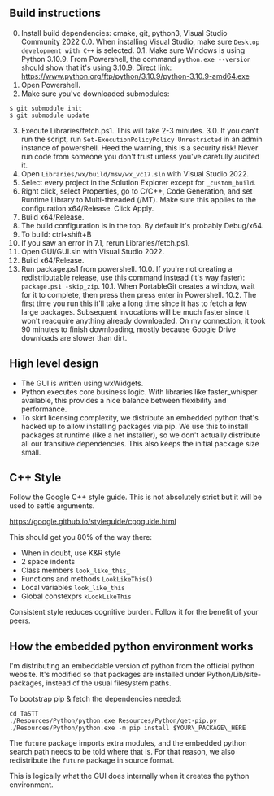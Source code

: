 ## Build instructions

0. Install build dependencies: cmake, git, python3, Visual Studio Community
   2022
  0.0. When installing Visual Studio, make sure `Desktop development with C++`
       is selected.
  0.1. Make sure Windows is using Python 3.10.9. From Powershell, the command
       `python.exe --version` should show that it's using 3.10.9. Direct link:
       https://www.python.org/ftp/python/3.10.9/python-3.10.9-amd64.exe
1. Open Powershell.
2. Make sure you've downloaded submodules:
```
$ git submodule init
$ git submodule update
```
3. Execute Libraries/fetch.ps1. This will take 2-3 minutes.
  3.0. If you can't run the script, run `Set-ExecutionPolicyPolicy
      Unrestricted` in an admin instance of powershell. Heed the warning,
      this is a security risk! Never run code from someone you don't trust
      unless you've carefully audited it.
4. Open `Libraries/wx/build/msw/wx_vc17.sln` with Visual Studio 2022.
5. Select every project in the Solution Explorer except for `_custom_build`.
6. Right click, select Properties, go to C/C++, Code Generation, and set
   Runtime Library to Multi-threaded (/MT). Make sure this applies to the
   configuration x64/Release. Click Apply.
7. Build x64/Release.
  1. The build configuration is in the top. By default it's probably Debug/x64.
  2. To build: ctrl+shift+B
  3. If you saw an error in 7.1, rerun Libraries/fetch.ps1.
8. Open GUI/GUI.sln with Visual Studio 2022.
9. Build x64/Release.
10. Run package.ps1 from powershell.
  10.0. If you're not creating a redistributable release, use this command
        instead (it's way faster): `package.ps1 -skip_zip`.
  10.1. When PortableGit creates a window, wait for it to complete, then press
        then press enter in Powershell.
  10.2. The first time you run this it'll take a long time since it has to
        fetch a few large packages. Subsequent invocations will be much faster
        since it won't reacquire anything already downloaded. On my connection,
        it took 90 minutes to finish downloading, mostly because Google Drive
        downloads are slower than dirt.

## High level design

* The GUI is written using wxWidgets.
* Python executes core business logic. With libraries like faster\_whisper
  available, this provides a nice balance between flexibility and performance.
* To skirt licensing complexity, we distribute an embedded python
  that's hacked up to allow installing packages via pip. We use this
  to install packages at runtime (like a net installer), so we don't
  actually distribute all our transitive dependencies. This also keeps
  the initial package size small.

## C++ Style

Follow the Google C++ style guide. This is not absolutely strict but
it will be used to settle arguments.

https://google.github.io/styleguide/cppguide.html

This should get you 80% of the way there:

* When in doubt, use K&R style
* 2 space indents
* Class members `look_like_this_`
* Functions and methods `LookLikeThis()`
* Local variables `look_like_this`
* Global constexprs `kLookLikeThis`

Consistent style reduces cognitive burden. Follow it for the benefit of
your peers.

## How the embedded python environment works

I'm distributing an embeddable version of python from the official
python website. It's modified so that packages are installed under
Python/Lib/site-packages, instead of the usual filesystem paths.

To bootstrap pip & fetch the dependencies needed:

```
cd TaSTT
./Resources/Python/python.exe Resources/Python/get-pip.py
./Resources/Python/python.exe -m pip install $YOUR\_PACKAGE\_HERE
```

The `future` package imports extra modules, and the embedded python
search path needs to be told where that is. For that reason, we also
redistribute the `future` package in source format.

This is logically what the GUI does internally when it creates the
python environment.

